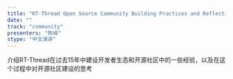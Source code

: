 ```yaml
---
title: "RT-Thread Open Source Community Building Practices and Reflections"
date: "" 
track: "community"
presenters: "陈峰"
stype: "中文演讲"
---
```

介绍RT-Thread在过去15年中建设开发者生态和开源社区中的一些经验，以及在这个过程中对开源社区建设的思考